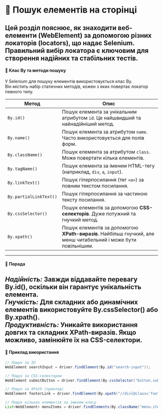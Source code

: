 # 🔎 Пошук елементів на сторінці
Цей розділ пояснює, як знаходити веб-елементи (WebElement) за допомогою різних локаторів (locators), що надає Selenium.  
Правильний вибір локатора є ключовим для створення надійних та стабільних тестів.
---
#### 📌 Клас By та методи пошуку
У Selenium для пошуку елементів використовується клас By.  
Він містить набір статичних методів, кожен з яких повертає локатор певного типу.

| Метод                 | Опис                                                                                       |
|------------------------|--------------------------------------------------------------------------------------------|
| `By.id()`              | Пошук елемента за унікальним атрибутом `id`. Це найшвидший та найнадійніший метод.         |
| `By.name()`            | Пошук елемента за атрибутом `name`. Часто використовується для полів форм.                 |
| `By.className()`       | Пошук елемента за атрибутом `class`. Може повертати кілька елементів.                      |
| `By.tagName()`         | Пошук елемента за іменем HTML-тегу (наприклад, `div`, `a`, `input`).                       |
| `By.linkText()`        | Пошук гіперпосилання (тег `<a>`) за повним текстом посилання.                              |
| `By.partialLinkText()` | Пошук гіперпосилання за частиною тексту посилання.                                         |
| `By.cssSelector()`     | Пошук елементів за допомогою **CSS-селекторів**. Дуже потужний та гнучкий метод.           |
| `By.xpath()`           | Пошук елементів за допомогою **XPath-виразів**. Найбільш гнучкий, але менш читабельний і може бути повільнішим. |

---
#### 🧠 Порада

_Надійність:_ Завжди віддавайте перевагу By.id(), оскільки він гарантує унікальність елемента.  
_Гнучкість:_ Для складних або динамічних елементів використовуйте By.cssSelector() або By.xpath().  
_Продуктивність:_ Уникайте використання довгих та складних XPath-виразів. Якщо можливо, замінюйте їх на CSS-селектори.
---
#### 📘 Приклад використання

```java
// Пошук за ID
WebElement searchInput = driver.findElement(By.id("search-input"));

// Пошук за CSS-селектором
WebElement submitButton = driver.findElement(By.cssSelector("button.submit"));

// Пошук за XPath (приклад)
WebElement footerLink = driver.findElement(By.xpath("//div[@class='footer']//a[contains(text(), 'Контакти')]"));

// Пошук кількох елементів за іменем класу
List<WebElement> menuItems = driver.findElements(By.className("menu-item"));
```